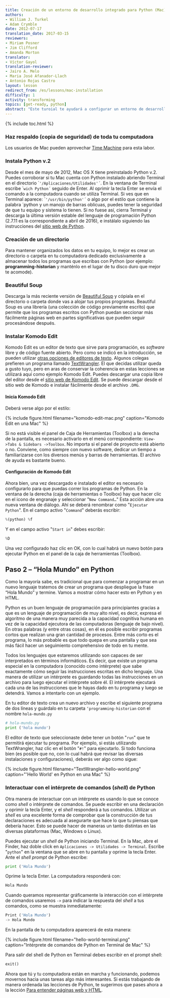 ```yaml
---
title: Creación de un entorno de desarrollo integrado para Python (Mac)
authors:
- William J. Turkel
- Adam Crymble
date: 2012-07-17
translation_date: 2017-03-15
reviewers:
- Miriam Posner
- Jim Clifford
- Amanda Morton
translator:
- Víctor Gayol
translation-reviewer:
- Jairo A. Melo
- Maria José Afanador-Llach
- Antonio Rojas Castro
layout: lesson
redirect_from: /es/lessons/mac-installation
difficulty: 1
activity: transforming
topics: [get-ready, python]
abstract: "Este turoial te ayudará a configurar un entorno de desarrollo integrado para Python en un computador con el sistema operativo de Apple."
---
```


{% include toc.html %}





### Haz respaldo (copia de seguridad) de toda tu computadora

Los usuarios de Mac pueden aprovechar [Time Machine] para esta labor.

### Instala Python v.2

Desde el mes de mayo de 2012, Mac OS X tiene preinstalado Python v.2. Puedes corroborar si tu Mac cuenta con Python instalado abriendo Terminal en el directorio ´`'/Aplicaciones/Utilidades'´`. En la ventana de Terminal escribe ´`wich Python´` seguido de Enter. Al oprimir la tecla Enter se envía el comando a la computadora cuando se utiliza Terminal. Si ves que en Terminal aparece: ´`'/usr/bin/python'´` o algo por el estilo que contiene la palabra ´python y un manojo de barras oblicuas, puedes tener la seguridad de que tu equipo y sistema lo tienen. Si no fuese así, cierra Terminal y descarga la última versión estable del lenguaje de programación Python (2.7.11 es la correspondiente a abril de 2016), e instálalo siguiendo las instrucciones del [sitio web de Python].

### Creación de un directorio

Para mantener organizados los datos en tu equipo, lo mejor es crear un directorio o carpeta en tu computadora dedicado exclusivamente a almacenar todos los programas que escribas con Python (por ejemplo: **programming-historian** y manténlo en el lugar de tu disco duro que mejor te acomode).

### Beautiful Soup

Descarga la más reciente versión de [Beautiful Soup] y cópiala en el directorio o carpeta donde vas a alojar tus propios programas. Beautiful Soup es una librería (una colección de código previamente escrito) que permite que los programas escritos con Python puedan seccionar más fácilmente páginas web en partes significativas que pueden seguir procesándose después.

### Instalar Komodo Edit

Komodo Edit es un editor de texto que sirve para programación, es *software* libre y de código fuente abierto. Pero como se indicó en la introducción, se pueden utilizar [otras opciones de editores de texto]. Algunos colegas prefieren un programa llamado [TextWrangler]. El que decidas utilizar queda a gusto tuyo, pero en aras de conservar la coherencia en estas lecciones se utilizará aquí como ejemplo Komodo Edit. Puedes descargar una copia libre del editor desde el [sitio web de Komodo Edit]. Se puede descargar desde el sitio web de Komodo e instalar fácilmente desde el archivo `.DMG`.

#### Inicia Komodo Edit

Deberá verse algo por el estilo:

{% include figure.html filename="komodo-edit-mac.png" caption="Komodo Edit en una Mac" %}

Si no está visible el panel de Caja de Herramientas (Toolbox) a la derecha de la pantalla, es necesario activarlo en el menú correspondiente: `View->Tabs & Sidebars ->Toolbox`. No importa si el panel de proyecto está abierto o no. Conviene, como siempre con nuevo software, dedicar un tiempo a familiarizarse con los diversos menús y barras de herramientas. El archivo de ayuda es bastante bueno.

#### Configuración de Komodo Edit

Ahora bien, una vez descargado e instalado el editor es necesario configurarlo para que puedas correr los programas de Python. En la ventana de la derecha (caja de herramientas o Toolbox) hay que hacer clic en el icono de engranaje y seleccionar "`New Command…`" Esta acción abre una nueva ventana de diálogo. Ahí se deberá renombrar como "`Ejecutar Python`". En el campo activo "`Command`" deberás escribir:

``` python
%(python) %f
```

Y en el campo activo "`Start in`" debes escribir:

```python
%D
```
Una vez configurado haz clic en OK, con lo cual habrá un nuevo botón para ejecutar Python en el panel de la caja de herramientas (Toolbox).

Paso 2 – “Hola Mundo” en Python
-----------------------------------------------

Como la mayoría sabe, es tradicional que para comenzar a programar en un nuevo lenguaje tratemos de crear un programa que despliegue la frase “Hola Mundo” y termine. Vamos a mostrar cómo hacer esto en Python y en HTML.

Python es un buen lenguaje de programación para principiantes gracias a que es un lenguaje de programación de muy alto nivel, es decir, expresa el algoritmo de una manera muy parecida a la capacidad cognitiva humana en vez de la capacidad ejecutora de las computadoras (lenguaje de bajo nivel). En otras palabras (y entre otras cosas), en él es posible escribir programas cortos que realizan una gran cantidad de procesos. Entre más corto es el programa, lo más probable es que todo quepa en una pantalla y que sea más fácil hacer un seguimiento comprehensivo de todo en tu mente.

Todos los lenguajes que estaremos utilizando son capaces de ser interpretados en términos informáticos. Es decir, que existe un programa especial en la computadora (conocido como intérprete) que sabe exactamente cómo seguir las instrucciones escritas en dicho lenguaje. Una manera de utilizar un intérprete es guardando todas las instrucciones en un archivo para luego ejecutar el intérprete sobre él. El intérprete ejecutará cada una de las instrucciones que le hayas dado en tu programa y luego se detendrá. Vamos a intentarlo con un ejemplo.

En tu editor de texto crea un nuevo archivo y escribe el siguiente programa de dos líneas y guárdalo en tu carpeta `‘programming-historian` con el nombre `hola-mundo.py`

```python
# hola-mundo.py
print ('hola mundo')
```
El editor de texto que seleccionaste debe tener un botón "`run`" que te permitirá ejecutar tu programa. Por ejemplo, si estás utilizando TextWrangler, haz clic en el botón "`#!`" para ejecutarlo. Si todo funciona bien (es posible que no, con lo cual habrá que revisar las diversas instalaciones y configuraciones), deberás ver algo como sigue:

{% include figure.html filename="TextWrangler-hello-world.png" caption="'Hello World' en Python en una Mac" %}

### Interactuar con el intérprete de comandos (*shell*) de Python

Otra manera de interactuar con un intérprete es usando lo que se conoce como *shell* o intérprete de comandos. Se puede escribir en una declaración y oprimir la tecla Enter, y el *shell* responderá a tus comandos. Utilizar un *shell* es una excelente forma de comprobar que la construcción de tus declaraciones es adecuada al asegurarte que hace lo que tu piensas que debería hacer. Esto se puede hacer de maneras un tanto distintas en las diversas plataformas (Mac, Windows o Linux).

Puedes ejecutar un *shell* de Python iniciando Terminal. En la Mac, abre el Finder, haz doble click en  `Aplicaciones -> Utilidades -> Terminal`. Escribe "`python`" en la ventana que se abre en tu pantalla y oprime la tecla Enter. Ante el *shell prompt* de Python escribe:

```python
print ('Hola Mundo')
```
 
Oprime la tecla Enter. La computadora responderá con:

```python
Hola Mundo
```

Cuando queramos representar gráficamente la interacción con el intérprete de comandos usaremos `->` para indicar la respuesta del *shell* a tus comandos, como se muestra inmediatamente:

```python
Print ('Hola Mundo')
-> Hola Mundo
```

En la pantalla de tu computadora aparecerá de esta manera:

{% include figure.html filename="hello-world-terminal.png" caption="Intérprete de comandos de Python en Terminal de Mac" %}

Para salir del shell de Python en Terminal debes escribir en el prompt shell:

```python
exit()
```

Ahora que tú y tu computadora están en marcha y funcionando, podemos movernos hacia unas tareas algo más interesantes. Si estás trabajando de manera ordenada las lecciones de Python, te sugerimos que pases ahora a la lección [Para entender páginas web y HTML].


[Time Machine]: https://support.apple.com/es-mx/HT201250
[sitio web de Python]: https://www.python.org
[Beautiful Soup]: https://www.crummy.com/software/BeautifulSoup/
[otras opciones de editores de texto]: https://wiki.python.org/moin/PythonEditors/
[TextWrangler]: http://www.barebones.com/products/textwrangler/
[sitio web de Komodo Edit]: http://komodoide.com/komodo-edit/
[Para entender páginas web y HTML]: http://programminghistorian.org/es/lecciones/ver-archivos-html
